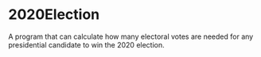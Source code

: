 # 2020Election
A program that can calculate how many electoral votes are needed for any presidential candidate to win the 2020 election. 

